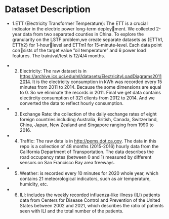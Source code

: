 # Dataset Description
* 1.ETT (Electricity Transformer Temperature): The ETT is a crucial indicator in the electric power long-term deployment. We collected 2-year data from two separated counties in China. To explore the granularity on the LSTF problem,we create separate datasets as {ETTh1, ETTh2} for 1-hourlevel and ETTm1 for 15-minute-level. Each data point consists of the target value ”oil temperature” and 6 power load features. The train/val/test is 12/4/4 months.

* 2. Electricity: The raw dataset is in https://archive.ics.uci.edu/ml/datasets/ElectricityLoadDiagrams20112014. It is the electricity consumption in kWh was recorded every 15 minutes from 2011 to 2014. Because the some dimensions are equal to 0. So we eliminate the records in 2011. Final we get data contains electircity consumption of 321 clients from 2012 to 2014. And we converted the data to reflect hourly consumption.

* 3. Exchange Rate: the collection of the daily exchange rates of eight foreign countries including Australia, British, Canada, Switzerland, China, Japan, New Zealand and Singapore ranging from 1990 to 2016.

* 4. Traffic: The raw data is in http://pems.dot.ca.gov. The data in this repo is a collection of 48 months (2015-2016) hourly data from the California Department of Transportation. The data describes the road occupancy rates (between 0 and 1) measured by different sensors on San Francisco Bay area freeways.

* 5. Weather: is recorded every 10 minutes for 2020 whole year, which contains 21 meteorological indicators, such as air temperature, humidity, etc.

* 6. ILI: includes the weekly recorded influenza-like illness (ILI) patients data from Centers for Disease Control and Prevention of the United States between 2002 and 2021, which describes the ratio of patients seen with ILI and the total number of the patients.
